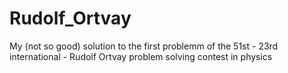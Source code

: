 # Rudolf_Ortvay
My (not so good) solution to the first problemm of the 51st - 23rd international - Rudolf Ortvay problem solving contest in physics
